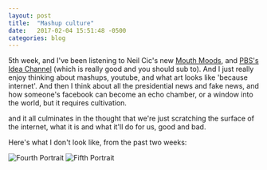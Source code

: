 ```yaml
---
layout: post
title:  "Mashup culture"
date:   2017-02-04 15:51:48 -0500
categories: blog
---
```


5th week, and I've been listening to Neil Cic's new [Mouth Moods](https://m.soundcloud.com/neilcic/mouth-moods), and [PBS's Idea Channel](https://www.youtube.com/user/pbsideachannel) (which is really good and you should sub to). And I just really enjoy thinking about mashups, youtube, and what art looks like 'because internet'. And then I think about all the presidential news and fake news, and how someone's facebook can become an echo chamber, or a window into the world, but it requires cultivation.

and it all culminates in the thought that we're just scratching the surface of the internet, what it is and what it'll do for us, good and bad. 

Here's what I don't look like, from the past two weeks:

![Fourth Portrait](/images/4.jpg)
![Fifth Portrait](/images/5.jpg)